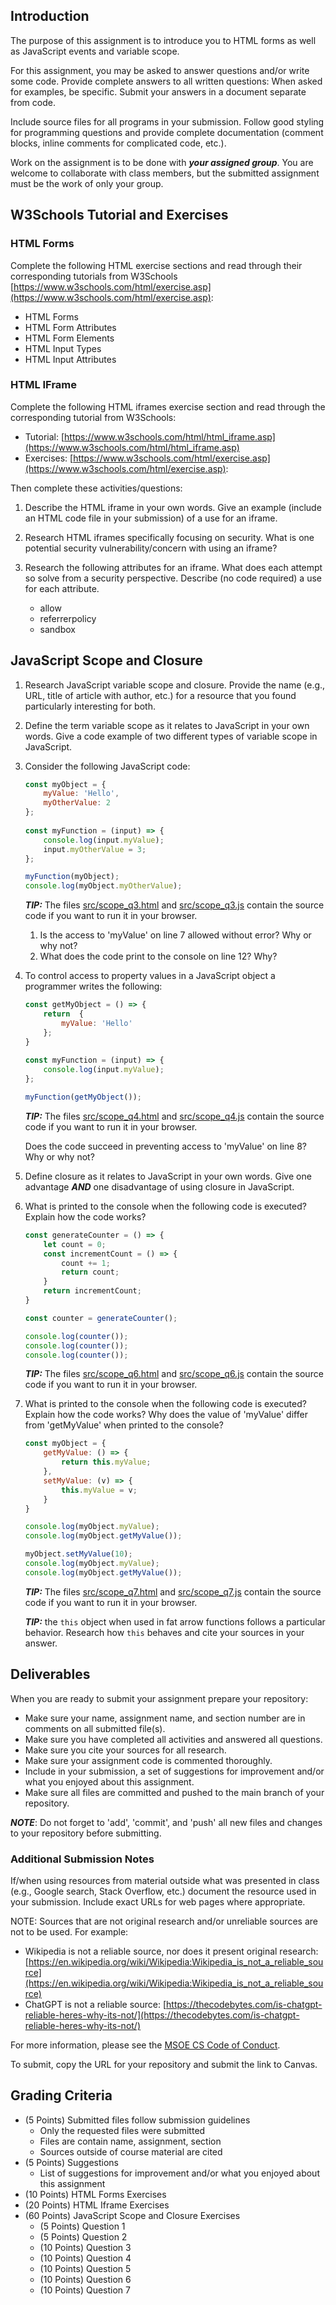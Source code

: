 ## Introduction

The purpose of this assignment is to introduce you to HTML forms as well as JavaScript events and variable scope.

For this assignment, you may be asked to answer questions and/or write some code.  Provide complete answers to all written questions:  When asked for examples, be specific.  Submit your answers in a document separate from code.

Include source files for all programs in your submission.  Follow good styling for programming questions and provide complete documentation (comment blocks, inline comments for complicated code, etc.).

Work on the assignment is to be done with ***your assigned group***.  You are welcome to collaborate with class members, but the submitted assignment must be the work of only your group.

## W3Schools Tutorial and Exercises

### HTML Forms

Complete the following HTML exercise sections and read through their corresponding tutorials from W3Schools [https://www.w3schools.com/html/exercise.asp](https://www.w3schools.com/html/exercise.asp):

- HTML Forms
- HTML Form Attributes
- HTML Form Elements
- HTML Input Types
- HTML Input Attributes

### HTML IFrame

Complete the following HTML iframes exercise section and read through the corresponding tutorial from W3Schools:
- Tutorial: [https://www.w3schools.com/html/html_iframe.asp](https://www.w3schools.com/html/html_iframe.asp)
- Exercises: [https://www.w3schools.com/html/exercise.asp](https://www.w3schools.com/html/exercise.asp):

Then complete these activities/questions:

1. Describe the HTML iframe in your own words.  Give an example (include an HTML code file in your submission) of a use for an iframe.

2. Research HTML iframes specifically focusing on security.  What is one potential security vulnerability/concern with using an iframe?

3. Research the following attributes for an iframe.  What does each attempt so solve from a security perspective.   Describe (no code required) a use for each attribute.
   - allow
   - referrerpolicy
   - sandbox

## JavaScript Scope and Closure

1. Research JavaScript variable scope and closure.  Provide the name (e.g., URL, title of article with author, etc.) for a resource that you found particularly interesting for both.

2. Define the term variable scope as it relates to JavaScript in your own words.  Give a code example of two different types of variable scope in JavaScript.

3. Consider the following JavaScript code:

    ```javascript
    const myObject = {
        myValue: 'Hello',
        myOtherValue: 2
    };
    	
    const myFunction = (input) => {
        console.log(input.myValue);
        input.myOtherValue = 3;
    };
    
    myFunction(myObject);
    console.log(myObject.myOtherValue);
    ```
   
    ***TIP:*** The files [src/scope_q3.html](src/scope_q3.html) and [src/scope_q3.js](src/scope_q3.js) contain the source code if you want to run it in your browser.

    1. Is the access to 'myValue' on line 7 allowed without error?  Why or why not?
    2. What does the code print to the console on line 12?  Why?

4. To control access to property values in a JavaScript object a programmer writes the following:

    ```javascript
    const getMyObject = () => {
        return  {
            myValue: 'Hello'  
        };
    }
    	
    const myFunction = (input) => {
        console.log(input.myValue);
    };
    
    myFunction(getMyObject());
    ```

   ***TIP:*** The files [src/scope_q4.html](src/scope_q4.html) and [src/scope_q4.js](src/scope_q4.js) contain the source code if you want to run it in your browser.

   Does the code succeed in preventing access to 'myValue' on line 8?  Why or why not?

5. Define closure as it relates to JavaScript in your own words.  Give one advantage ***AND*** one disadvantage of using closure in JavaScript.

6. What is printed to the console when the following code is executed?  Explain how the code works?

    ```javascript
    const generateCounter = () => {
        let count = 0;
        const incrementCount = () => {
            count += 1;
            return count;
        }
        return incrementCount;
    }
    
    const counter = generateCounter();
    
    console.log(counter());
    console.log(counter());
    console.log(counter());
    ```

    ***TIP:*** The files [src/scope_q6.html](src/scope_q6.html) and [src/scope_q6.js](src/scope_q6.js) contain the source code if you want to run it in your browser.

7. What is printed to the console when the following code is executed?  Explain how the code works?  Why does the value of 'myValue' differ from 'getMyValue' when printed to the console?

    ```javascript
    const myObject = {
        getMyValue: () => {
            return this.myValue;
        },
        setMyValue: (v) => {
            this.myValue = v;
        }
    }
    
    console.log(myObject.myValue);
    console.log(myObject.getMyValue());
    
    myObject.setMyValue(10);
    console.log(myObject.myValue);
    console.log(myObject.getMyValue());
    ```

    ***TIP:*** The files [src/scope_q7.html](src/scope_q7.html) and [src/scope_q7.js](src/scope_q7.js) contain the source code if you want to run it in your browser.
   
    ***TIP:*** the ```this``` object when used in fat arrow functions follows a particular behavior.  Research how ```this``` behaves and cite your sources in your answer.

## Deliverables

When you are ready to submit your assignment prepare your repository:

- Make sure your name, assignment name, and section number are in comments on all submitted file(s).
- Make sure you have completed all activities and answered all questions.
- Make sure you cite your sources for all research.
- Make sure your assignment code is commented thoroughly.
- Include in your submission, a set of suggestions for improvement and/or what you enjoyed about this assignment.
- Make sure all files are committed and pushed to the main branch of your repository.

***NOTE***: Do not forget to 'add', 'commit', and 'push' all new files and changes to your repository before submitting.

### Additional Submission Notes

If/when using resources from material outside what was presented in class (e.g., Google search, Stack Overflow, etc.) document the resource used in your submission.  Include exact URLs for web pages where appropriate.

NOTE: Sources that are not original research and/or unreliable sources are not to be used.  For example:

- Wikipedia is not a reliable source, nor does it present original research: [https://en.wikipedia.org/wiki/Wikipedia:Wikipedia_is_not_a_reliable_source](https://en.wikipedia.org/wiki/Wikipedia:Wikipedia_is_not_a_reliable_source)
- ChatGPT is not a reliable source: [https://thecodebytes.com/is-chatgpt-reliable-heres-why-its-not/](https://thecodebytes.com/is-chatgpt-reliable-heres-why-its-not/)

For more information, please see the [MSOE CS Code of Conduct](https://msoe.s3.amazonaws.com/files/resources/swecsc-computing-code-of-conduct.pdf).

To submit, copy the URL for your repository and submit the link to Canvas.

## Grading Criteria

- (5 Points) Submitted files follow submission guidelines
  - Only the requested files were submitted
  - Files are contain name, assignment, section
  - Sources outside of course material are cited
- (5 Points) Suggestions
  - List of suggestions for improvement and/or what you enjoyed about this assignment
- (10 Points) HTML Forms Exercises
- (20 Points) HTML Iframe Exercises
- (60 Points) JavaScript Scope and Closure Exercises
  - (5 Points) Question 1
  - (5 Points) Question 2
  - (10 Points) Question 3
  - (10 Points) Question 4
  - (10 Points) Question 5
  - (10 Points) Question 6
  - (10 Points) Question 7
